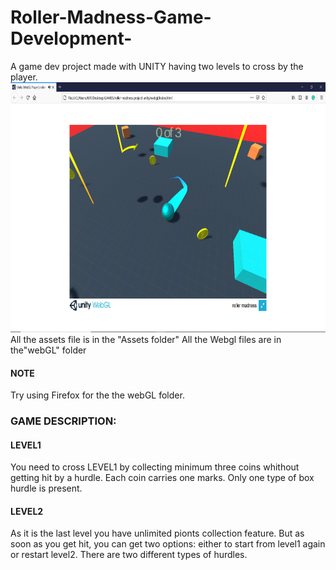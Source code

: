# Roller-Madness-Game-Development-
A game dev project made with UNITY having two levels to cross by the player.
<img src="https://github.com/MansiRaj/Roller-Madness-Game-Development-/blob/main/screenshot1.png" width="900" height="400">
All the assets file is in the "Assets folder"
All the Webgl files are in the"webGL" folder
#### NOTE 
Try using Firefox for the the webGL folder.

### GAME DESCRIPTION:
#### LEVEL1
You need to cross LEVEL1 by collecting minimum three coins whithout getting hit by a hurdle. Each coin carries one marks.
Only one type of box hurdle is present.

#### LEVEL2
As it is the last level you have unlimited pionts collection feature. But as soon as you get hit, you can get two options: either to start from level1 again or restart level2.
There are two different types of hurdles.

